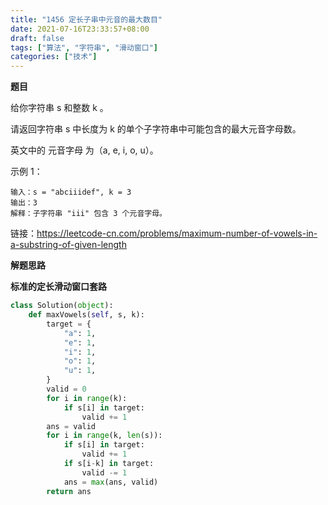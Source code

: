 ```yaml
---
title: "1456 定长子串中元音的最大数目"
date: 2021-07-16T23:33:57+08:00
draft: false
tags: ["算法", "字符串", "滑动窗口"]
categories: ["技术"]
---
```

**题目**

给你字符串 s 和整数 k 。

请返回字符串 s 中长度为 k 的单个子字符串中可能包含的最大元音字母数。

英文中的 元音字母 为（a, e, i, o, u）。

示例 1：
```
输入：s = "abciiidef", k = 3
输出：3
解释：子字符串 "iii" 包含 3 个元音字母。
```

链接：https://leetcode-cn.com/problems/maximum-number-of-vowels-in-a-substring-of-given-length

**解题思路**

**标准的定长滑动窗口套路**

```python
class Solution(object):
    def maxVowels(self, s, k):
        target = {
            "a": 1,
            "e": 1,
            "i": 1,
            "o": 1,
            "u": 1,
        }
        valid = 0
        for i in range(k):
            if s[i] in target:
                valid += 1
        ans = valid
        for i in range(k, len(s)):
            if s[i] in target:
                valid += 1
            if s[i-k] in target:
                valid -= 1
            ans = max(ans, valid)
        return ans
```
